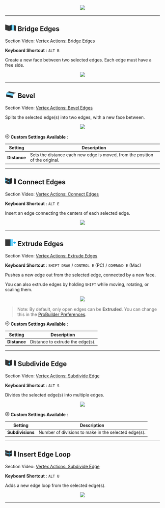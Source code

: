 <div style="text-align:center">
<img src="../../images/Toolbar_EdgeActions.png">
</div>

---

## ![Bridge Edges Icon](../images/icons/Edge_Bridge.png "Bridge Edges Icon") Bridge Edges

<div class="video-link">
Section Video: <a href="https://youtu.be/de927QxOW9E?list=PLrJfHfcFkLM-b6_N-musBp4MFaEnxpF6y">Vertex Actions: Bridge Edges</a>
</div>

**Keyboard Shortcut** : `ALT B`

Create a new face between two selected edges. Each edge must have a free side.

<div style="text-align:center">
<img src="../../images/BridgeEdges_Example.png">
</div>

---

<a id="bevel"></a>
## ![Bevel Edges Icon](../images/icons/Edge_Bevel.png "Bevel Edges Icon") Bevel

<div class="video-link">
Section Video: <a href="https://youtu.be/gEc6wjEj960?list=PLrJfHfcFkLM-b6_N-musBp4MFaEnxpF6y">Vertex Actions: Bevel Edges</a>
</div>

<!-- **Keyboard Shortcut** : `ALT B` -->

Splits the selected edge(s) into two edges, with a new face between.

<div style="text-align:center">
<img src="../../images/BevelEdges_Example.png">
</div>

![Options Icon](../images/icons/options.png) **Custom Settings Available** :

Setting | Description
--- | ---
**Distance** | Sets the distance each new edge is moved, from the position of the original.

---

## ![Connect Edges Icon](../images/icons/Edge_Connect.png "Connect Edges Icon") Connect Edges

<div class="video-link">
Section Video: <a href="https://youtu.be/3wcSPqZy6Oc?list=PLrJfHfcFkLM-b6_N-musBp4MFaEnxpF6y">Vertex Actions: Connect Edges</a>
</div>

**Keyboard Shortcut** : `ALT E`

Insert an edge connecting the centers of each selected edge.

<div style="text-align:center">
<img src="../../images/ConnectEdges_Example.png">
</div>

---

## ![Extrude Edges Icon](../images/icons/Edge_Extrude.png "Extrude Edges Icon") Extrude Edges

<div class="video-link">
Section Video: <a href="https://youtu.be/r7-3zkDfxGQ?list=PLrJfHfcFkLM-b6_N-musBp4MFaEnxpF6y">Vertex Actions: Extrude Edges</a>
</div>

**Keyboard Shortcut** : `SHIFT DRAG` / `CONTROL E` (PC) / `COMMAND E` (Mac)

Pushes a new edge out from the selected edge, connected by a new face.

You can also extrude edges by holding `SHIFT` while moving, rotating, or scaling them.

<div style="text-align:center">
<img src="../../images/ExtrudeEdges_Example.png">
</div>

> Note: By default, only open edges can be **Extruded**. You can change this in the [ProBuilder Preferences](@todo).

![Options Icon](../images/icons/options.png) **Custom Settings Available** :

Setting | Description
--- | ---
**Distance** | Distance to extrude the edge(s).

---

## ![Subdivide Edge Icon](../images/icons/Edge_Subdivide.png "Subdivide Edge Icon") Subdivide Edge

<div class="video-link">
Section Video: <a href="https://youtu.be/CC3J82ZY6-g?list=PLrJfHfcFkLM-b6_N-musBp4MFaEnxpF6y">Vertex Actions: Subdivide Edge</a>
</div>

**Keyboard Shortcut** : `ALT S`

Divides the selected edge(s) into multiple edges.

<div style="text-align:center">
<img src="../../images/SubdivideEdge_Example.png">
</div>

![Options Icon](../images/icons/options.png) **Custom Settings Available** :

Setting | Description
--- | ---
**Subdivisions** | Number of divisions to make in the selected edge(s).

---

## ![Insert Edge Loop Icon](../images/icons/Edge_InsertLoop.png "Insert Edge Loop Icon") Insert Edge Loop

<div class="video-link">
Section Video: <a href=https://youtu.be/Sy6K4SBDRGo?list=PLrJfHfcFkLM-b6_N-musBp4MFaEnxpF6y">Vertex Actions: Subdivide Edge</a>
</div>

**Keyboard Shortcut** : `ALT U`

Adds a new edge loop from the selected edge(s).

<div style="text-align:center">
<img src="../../images/InsertEdgeLoop_Example.png">
</div>

---